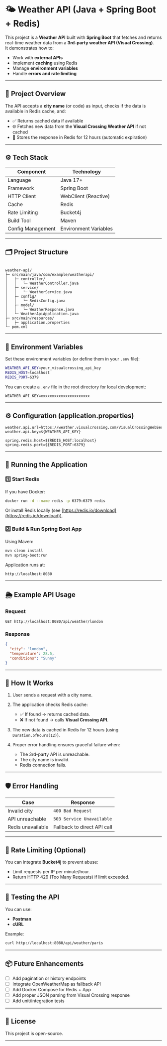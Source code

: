 
# 🌤️ Weather API (Java + Spring Boot + Redis)

This project is a **Weather API** built with **Spring Boot** that fetches and returns real-time weather data from a **3rd-party weather API (Visual Crossing)**.  
It demonstrates how to:
- Work with **external APIs**
- Implement **caching** using Redis
- Manage **environment variables**
- Handle **errors and rate limiting**

---

## 🧠 Project Overview

The API accepts a **city name** (or code) as input, checks if the data is available in Redis cache, and:
- ✅ Returns cached data if available  
- 🌐 Fetches new data from the **Visual Crossing Weather API** if not cached  
- 💾 Stores the response in Redis for 12 hours (automatic expiration)

---

## ⚙️ Tech Stack

| Component | Technology |
|------------|-------------|
| Language | Java 17+ |
| Framework | Spring Boot |
| HTTP Client | WebClient (Reactive) |
| Cache | Redis |
| Rate Limiting | Bucket4j |
| Build Tool | Maven |
| Config Management | Environment Variables |

---

## 🗂️ Project Structure

```

weather-api/
├─ src/main/java/com/example/weatherapi/
│   ├─ controller/
│   │   └─ WeatherController.java
│   ├─ service/
│   │   └─ WeatherService.java
│   ├─ config/
│   │   └─ RedisConfig.java
│   ├─ model/
│   │   └─ WeatherResponse.java
│   └─ WeatherApiApplication.java
├─ src/main/resources/
│   ├─ application.properties
└─ pom.xml

````

---

## 🔑 Environment Variables

Set these environment variables (or define them in your `.env` file):

```bash
WEATHER_API_KEY=your_visualcrossing_api_key
REDIS_HOST=localhost
REDIS_PORT=6379
````

You can create a `.env` file in the root directory for local development:

```
WEATHER_API_KEY=xxxxxxxxxxxxxxxxxxxxxx
```

---

## ⚙️ Configuration (application.properties)

```properties
weather.api.url=https://weather.visualcrossing.com/VisualCrossingWebServices/rest/services/timeline/
weather.api.key=${WEATHER_API_KEY}

spring.redis.host=${REDIS_HOST:localhost}
spring.redis.port=${REDIS_PORT:6379}
```

---

## 🚀 Running the Application

### 1️⃣ Start Redis

If you have Docker:

```bash
docker run -d --name redis -p 6379:6379 redis
```

Or install Redis locally (see [https://redis.io/download](https://redis.io/download)).

### 2️⃣ Build & Run Spring Boot App

Using Maven:

```bash
mvn clean install
mvn spring-boot:run
```

Application runs at:

```
http://localhost:8080
```

---

## 🌦️ Example API Usage

### Request

```
GET http://localhost:8080/api/weather/london
```

### Response

```json
{
  "city": "london",
  "temperature": 28.5,
  "conditions": "Sunny"
}
```

---

## 🧩 How It Works

1. User sends a request with a city name.
2. The application checks Redis cache:

    * ✅ If found → returns cached data.
    * ❌ If not found → calls **Visual Crossing API**.
3. The new data is cached in Redis for 12 hours (using `Duration.ofHours(12)`).
4. Proper error handling ensures graceful failure when:

    * The 3rd-party API is unreachable.
    * The city name is invalid.
    * Redis connection fails.

---

## 🛡️ Error Handling

| Case              | Response                    |
| ----------------- | --------------------------- |
| Invalid city      | `400 Bad Request`           |
| API unreachable   | `503 Service Unavailable`   |
| Redis unavailable | Fallback to direct API call |

---

## 🧱 Rate Limiting (Optional)

You can integrate **Bucket4j** to prevent abuse:

* Limit requests per IP per minute/hour.
* Return HTTP 429 (Too Many Requests) if limit exceeded.

---

## 🧪 Testing the API

You can use:

* **Postman**
* **cURL**

Example:

```bash
curl http://localhost:8080/api/weather/paris
```

---

## 📦 Future Enhancements

* [ ] Add pagination or history endpoints
* [ ] Integrate OpenWeatherMap as fallback API
* [ ] Add Docker Compose for Redis + App
* [ ] Add proper JSON parsing from Visual Crossing response
* [ ] Add unit/integration tests

---

## 🧾 License

This project is open-source.

---